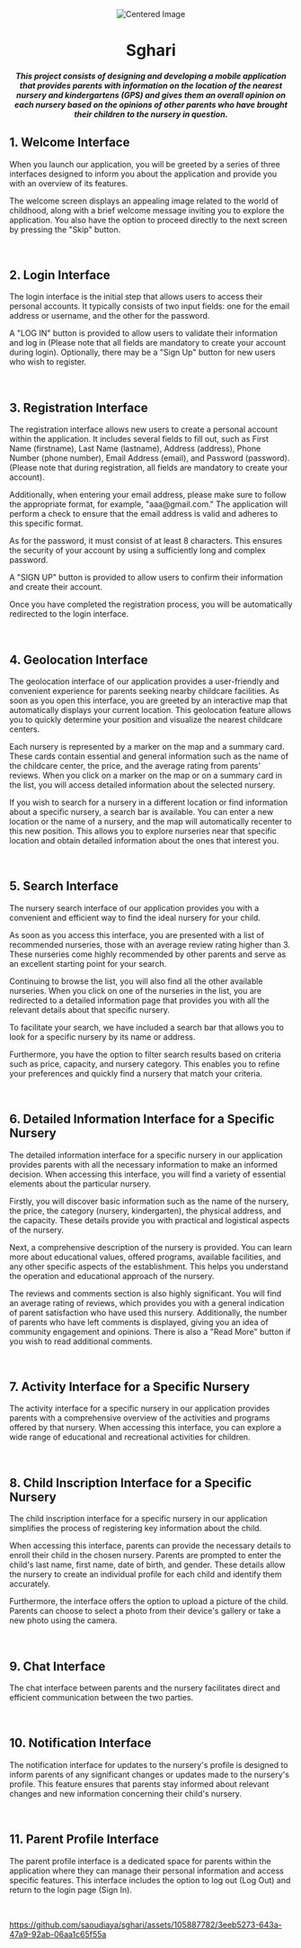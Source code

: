 <div align="center">
    <img src="https://www.sleepadvisor.org/wp-content/uploads/2020/01/Happy-Kids-in-front-of-School-Animation.gif" alt="Centered Image">
</div>
<h1 align="center">Sghari</h1>
<h5 align="center">This project consists of designing and developing a mobile application that provides parents with information on the location of the nearest nursery and kindergartens (GPS) and gives them an overall opinion on each nursery based on the opinions of other parents who have brought their children to the nursery in question.</h5>

<h2 align="left">1. Welcome Interface</h2>
<p>When you launch our application, you will be greeted by a series of three interfaces designed to inform you about the application and provide you with an overview of its features.
  
The welcome screen displays an appealing image related to the world of childhood, along with a brief welcome message inviting you to explore the application. You also have the option to proceed directly to the next screen by pressing the "Skip" button.</p>
<br>


<h2 align="left">2. Login Interface</h2>
<p>The login interface is the initial step that allows users to access their personal accounts.
It typically consists of two input fields: one for the email address or username, and the other for the password.
  
A "LOG IN" button is provided to allow users to validate their information and log in (Please note that all fields are mandatory to create your account during login).
Optionally, there may be a "Sign Up" button for new users who wish to register.</p>
<br>


<h2 align="left">3. Registration Interface</h2>
<p>The registration interface allows new users to create a personal account within the application. It includes several fields to fill out, such as First Name (firstname), Last Name (lastname), Address (address), Phone Number (phone number), Email Address (email), and Password (password). (Please note that during registration, all fields are mandatory to create your account).</p>
<p>Additionally, when entering your email address, please make sure to follow the appropriate format, for example, "aaa@gmail.com." The application will perform a check to ensure that the email address is valid and adheres to this specific format.
  
As for the password, it must consist of at least 8 characters. This ensures the security of your account by using a sufficiently long and complex password.</p>
<p>A "SIGN UP" button is provided to allow users to confirm their information and create their account.</p>
<p>Once you have completed the registration process, you will be automatically redirected to the login interface.</p>
<br>


<h2 align="left">4. Geolocation Interface</h2>
<p>The geolocation interface of our application provides a user-friendly and convenient experience for parents seeking nearby childcare facilities. As soon as you open this interface, you are greeted by an interactive map that automatically displays your current location. This geolocation feature allows you to quickly determine your position and visualize the nearest childcare centers.</p>
<p>Each nursery is represented by a marker on the map and a summary card. These cards contain essential and general information such as the name of the childcare center, the price, and the average rating from parents' reviews. When you click on a marker on the map or on a summary card in the list, you will access detailed information about the selected nursery.</p>
<p>If you wish to search for a nursery in a different location or find information about a specific nursery, a search bar is available. You can enter a new location or the name of a nursery, and the map will automatically recenter to this new position. This allows you to explore nurseries near that specific location and obtain detailed information about the ones that interest you.</p>
<br>


<h2 align="left">5. Search Interface</h2>
<p>The nursery search interface of our application provides you with a convenient and efficient way to find the ideal nursery for your child.
  
As soon as you access this interface, you are presented with a list of recommended nurseries, those with an average review rating higher than 3. These nurseries come highly recommended by other parents and serve as an excellent starting point for your search.</p>
<p>Continuing to browse the list, you will also find all the other available nurseries. When you click on one of the nurseries in the list, you are redirected to a detailed information page that provides you with all the relevant details about that specific nursery.</p>
<p>To facilitate your search, we have included a search bar that allows you to look for a specific nursery by its name or address.

Furthermore, you have the option to filter search results based on criteria such as price, capacity, and nursery category. This enables you to refine your preferences and quickly find a nursery that match your criteria.
</p>
<br>


<h2 align="left">6. Detailed Information Interface for a Specific Nursery</h2>
<p>The detailed information interface for a specific nursery in our application provides parents with all the necessary information to make an informed decision. When accessing this interface, you will find a variety of essential elements about the particular nursery.

Firstly, you will discover basic information such as the name of the nursery, the price, the category (nursery, kindergarten), the physical address, and the capacity. These details provide you with practical and logistical aspects of the nursery.

Next, a comprehensive description of the nursery is provided. You can learn more about educational values, offered programs, available facilities, and any other specific aspects of the establishment. This helps you understand the operation and educational approach of the nursery.

The reviews and comments section is also highly significant. You will find an average rating of reviews, which provides you with a general indication of parent satisfaction who have used this nursery. Additionally, the number of parents who have left comments is displayed, giving you an idea of community engagement and opinions. There is also a "Read More" button if you wish to read additional comments.
</p>
<br>


<h2 align="left">7. Activity Interface for a Specific Nursery</h2>
<p>The activity interface for a specific nursery in our application provides parents with a comprehensive overview of the activities and programs offered by that nursery. When accessing this interface, you can explore a wide range of educational and recreational activities for children.</p>
<br>


<h2 align="left">8. Child Inscription Interface for a Specific Nursery</h2>
<p>The child inscription interface for a specific nursery in our application simplifies the process of registering key information about the child.

When accessing this interface, parents can provide the necessary details to enroll their child in the chosen nursery. Parents are prompted to enter the child's last name, first name, date of birth, and gender. These details allow the nursery to create an individual profile for each child and identify them accurately.

Furthermore, the interface offers the option to upload a picture of the child. Parents can choose to select a photo from their device's gallery or take a new photo using the camera.</p>
<br>


<h2 align="left">9. Chat Interface</h2>
<p>The chat interface between parents and the nursery facilitates direct and efficient communication between the two parties.</p>
<br>


<h2 align="left">10. Notification Interface</h2>
<p>The notification interface for updates to the nursery's profile is designed to inform parents of any significant changes or updates made to the nursery's profile. This feature ensures that parents stay informed about relevant changes and new information concerning their child's nursery.</p>
<br>


<h2 align="left">11. Parent Profile Interface</h2>
<p>The parent profile interface is a dedicated space for parents within the application where they can manage their personal information and access specific features. This interface includes the option to log out (Log Out) and return to the login page (Sign In).</p>
<br>




https://github.com/saoudiaya/sghari/assets/105887782/3eeb5273-643a-47a9-92ab-06aa1c65f55a



